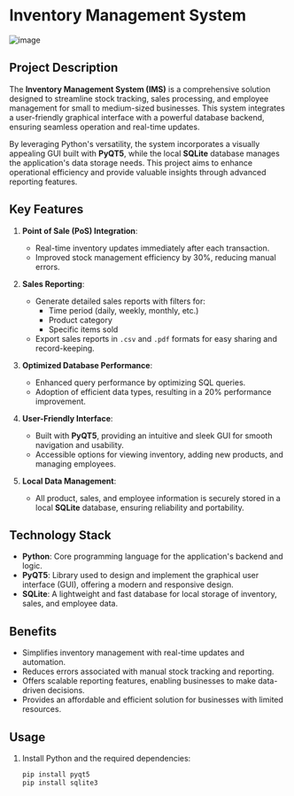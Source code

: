 # Inventory Management System
![image](https://github.com/user-attachments/assets/7b9e8c73-d7a7-4f93-af2c-66b0f6d195b9)

## Project Description

The **Inventory Management System (IMS)** is a comprehensive solution designed to streamline stock tracking, sales processing, and employee management for small to medium-sized businesses. This system integrates a user-friendly graphical interface with a powerful database backend, ensuring seamless operation and real-time updates.

By leveraging Python's versatility, the system incorporates a visually appealing GUI built with **PyQT5**, while the local **SQLite** database manages the application's data storage needs. This project aims to enhance operational efficiency and provide valuable insights through advanced reporting features.

## Key Features

1. **Point of Sale (PoS) Integration**:
   - Real-time inventory updates immediately after each transaction.
   - Improved stock management efficiency by 30%, reducing manual errors.

2. **Sales Reporting**:
   - Generate detailed sales reports with filters for:
     - Time period (daily, weekly, monthly, etc.)
     - Product category
     - Specific items sold
   - Export sales reports in `.csv` and `.pdf` formats for easy sharing and record-keeping.

3. **Optimized Database Performance**:
   - Enhanced query performance by optimizing SQL queries.
   - Adoption of efficient data types, resulting in a 20% performance improvement.

4. **User-Friendly Interface**:
   - Built with **PyQT5**, providing an intuitive and sleek GUI for smooth navigation and usability.
   - Accessible options for viewing inventory, adding new products, and managing employees.

5. **Local Data Management**:
   - All product, sales, and employee information is securely stored in a local **SQLite** database, ensuring reliability and portability.

## Technology Stack

- **Python**: Core programming language for the application's backend and logic.
- **PyQT5**: Library used to design and implement the graphical user interface (GUI), offering a modern and responsive design.
- **SQLite**: A lightweight and fast database for local storage of inventory, sales, and employee data.

## Benefits

- Simplifies inventory management with real-time updates and automation.
- Reduces errors associated with manual stock tracking and reporting.
- Offers scalable reporting features, enabling businesses to make data-driven decisions.
- Provides an affordable and efficient solution for businesses with limited resources.

## Usage

1. Install Python and the required dependencies:
   ```bash
   pip install pyqt5
   pip install sqlite3
